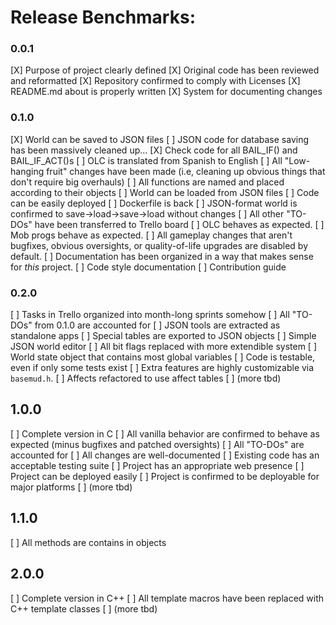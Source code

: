 # Release Benchmarks:

### 0.0.1

[X] Purpose of project clearly defined
[X] Original code has been reviewed and reformatted
[X] Repository confirmed to comply with Licenses
[X] README.md about is properly written
[X] System for documenting changes

### 0.1.0

[X] World can be saved to JSON files
[ ] JSON code for database saving has been massively cleaned up...
[X] Check code for all BAIL_IF() and BAIL_IF_ACT()s
[ ] OLC is translated from Spanish to English
[ ] All "Low-hanging fruit" changes have been made (i.e, cleaning up obvious things
    that don't require big overhauls)
[ ] All functions are named and placed according to their objects
[ ] World can be loaded from JSON files
[ ] Code can be easily deployed
[ ] Dockerfile is back
[ ] JSON-format world is confirmed to save->load->save->load without changes
[ ] All other "TO-DOs" have been transferred to Trello board
[ ] OLC behaves as expected.
[ ] Mob progs behave as expected.
[ ] All gameplay changes that aren't bugfixes, obvious oversights, or
    quality-of-life upgrades are disabled by default.
[ ] Documentation has been organized in a way that makes sense for _this_ project.
[ ] Code style documentation
[ ] Contribution guide

### 0.2.0

[ ] Tasks in Trello organized into month-long sprints somehow
[ ] All "TO-DOs" from 0.1.0 are accounted for
[ ] JSON tools are extracted as standalone apps
[ ] Special tables are exported to JSON objects
[ ] Simple JSON world editor
[ ] All bit flags replaced with more extendible system
[ ] World state object that contains most global variables
[ ] Code is testable, even if only some tests exist
[ ] Extra features are highly customizable via `basemud.h`.
[ ] Affects refactored to use affect tables
[ ] (more tbd)

## 1.0.0

[ ] Complete version in C
[ ] All vanilla behavior are confirmed to behave as expected (minus bugfixes
    and patched oversights)
[ ] All "TO-DOs" are accounted for
[ ] All changes are well-documented
[ ] Existing code has an acceptable testing suite
[ ] Project has an appropriate web presence
[ ] Project can be deployed easily
[ ] Project is confirmed to be deployable for major platforms
[ ] (more tbd)

## 1.1.0

[ ] All methods are contains in objects

## 2.0.0

[ ] Complete version in C++
[ ] All template macros have been replaced with C++ template classes
[ ] (more tbd)
